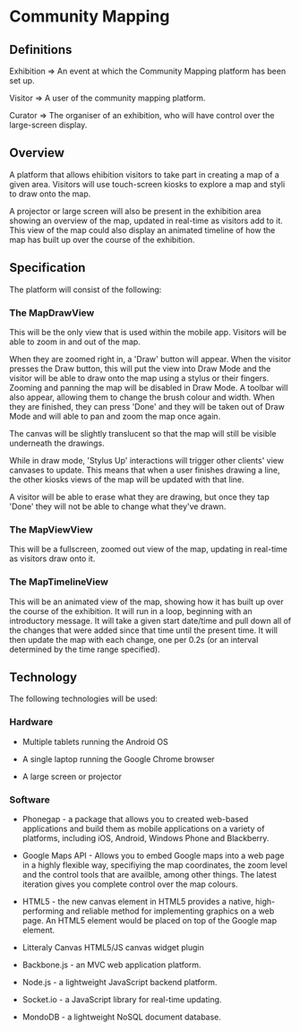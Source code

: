 # Community Mapping

## Definitions

Exhibition => An event at which the Community Mapping platform has been set up.

Visitor => A user of the community mapping platform.

Curator => The organiser of an exhibition, who will have control over the large-screen display.

## Overview

A platform that allows ehibition visitors to take part in creating a map of a given area. Visitors will use touch-screen kiosks to explore a map and styli to draw onto the map.

A projector or large screen will also be present in the exhibition area showing an overview of the map, updated in real-time as visitors add to it. This view of the map could also display an animated timeline of how the map has built up over the course of the exhibition.

## Specification

The platform will consist of the following:

### The MapDrawView

This will be the only view that is used within the mobile app. Visitors will be able to zoom in and out of the map.

When they are zoomed right in, a 'Draw' button will appear. When the visitor presses the Draw button, this will put the view into Draw Mode and the visitor will be able to draw onto the map using a stylus or their fingers. Zooming and panning the map will be disabled in Draw Mode. A toolbar will also appear, allowing them to change the brush colour and width. When they are finished, they can press 'Done' and they will be taken out of Draw Mode and will able to pan and zoom the map once again.

The canvas will be slightly translucent so that the map will still be visible underneath the drawings.

While in draw mode, 'Stylus Up' interactions will trigger other clients' view canvases to update. This means that when a user finishes drawing a line, the other kiosks views of the map will be updated with that line.

A visitor will be able to erase what they are drawing, but once they tap 'Done' they will not be able to change what they've drawn.

### The MapViewView

This will be a fullscreen, zoomed out view of the map, updating in real-time as visitors draw onto it.

### The MapTimelineView

This will be an animated view of the map, showing how it has built up over the course of the exhibition. It will run in a loop, beginning with an introductory message. It will take a given start date/time and pull down all of the changes that were added since that time until the present time. It will then update the map with each change, one per 0.2s (or an interval determined by the time range specified).

## Technology

The following technologies will be used:

### Hardware

* Multiple tablets running the Android OS

* A single laptop running the Google Chrome browser

* A large screen or projector

### Software

* Phonegap - a package that allows you to created web-based applications and build them as mobile applications on a variety of platforms, including iOS, Android, Windows Phone and Blackberry.

* Google Maps API - Allows you to embed Google maps into a web page in a highly flexible way, specifiying the map coordinates, the zoom level and the control tools that are availble, among other things. The latest iteration gives you complete control over the map colours.

* HTML5 <canvas/> - the new canvas element in HTML5 provides a native, high-performing and reliable method for implementing graphics on a web page. An HTML5 element would be placed on top of the Google map element.

* Litteraly Canvas HTML5/JS canvas widget plugin

* Backbone.js - an MVC web application platform.

* Node.js - a lightweight JavaScript backend platform.

* Socket.io - a JavaScript library for real-time updating.

* MondoDB - a lightweight NoSQL document database.
